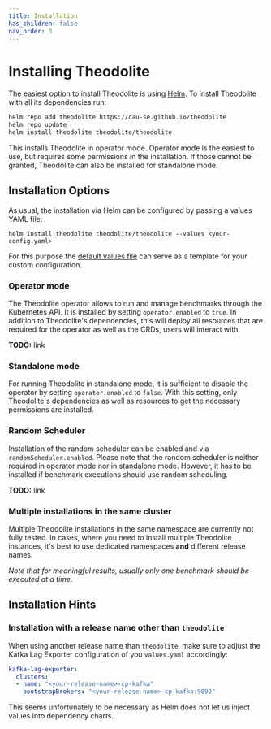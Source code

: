 ```yaml
---
title: Installation
has_children: false
nav_order: 3
---
```


# Installing Theodolite

The easiest option to install Theodolite is using [Helm](https://helm.sh).
To install Theodolite with all its dependencies run:

```sh
helm repo add theodolite https://cau-se.github.io/theodolite
helm repo update
helm install theodolite theodolite/theodolite
```

This installs Theodolite in operator mode. Operator mode is the easiest to use, but requires some permissions in the installation. If those cannot be granted, Theodolite can also be installed for standalone mode. 


## Installation Options

As usual, the installation via Helm can be configured by passing a values YAML file:

```
helm install theodolite theodolite/theodolite --values <your-config.yaml>
```

For this purpose the [default values file]() can serve as a template for your custom configuration.

### Operator mode

The Theodolite operator allows to run and manage benchmarks through the Kubernetes API. It is installed by setting `operator.enabled` to `true`. In addition to Theodolite's dependencies, this will deploy all resources that are required for the operator as well as the CRDs, users will interact with.

**TODO:** link

### Standalone mode

For running Theodolite in standalone mode, it is sufficient to disable the operator by setting `operator.enabled` to `false`. With this setting, only Theodolite's dependencies as well as resources to get the necessary permissions are installed.

### Random Scheduler

Installation of the random scheduler can be enabled and via `randomScheduler.enabled`. Please note that the random scheduler is neither required in operator mode nor in standalone mode. However, it has to be installed if benchmark executions should use random scheduling.

**TODO:** link

### Multiple installations in the same cluster

Multiple Theodolite installations in the same namespace are currently not fully tested.
In cases, where you need to install multiple Theodolite instances, it's best to use dedicated namespaces **and** different release names.

*Note that for meaningful results, usually only one benchmark should be executed at a time.*

## Installation Hints

### Installation with a release name other than `theodolite`

When using another release name than `theodolite`, make sure to adjust the Kafka Lag Exporter configuration of you `values.yaml` accordingly:

```yaml
kafka-lag-exporter:
  clusters:
  - name: "<your-release-name>-cp-kafka"
    bootstrapBrokers: "<your-release-name>-cp-kafka:9092"
```

This seems unfortunately to be necessary as Helm does not let us inject values into dependency charts.
